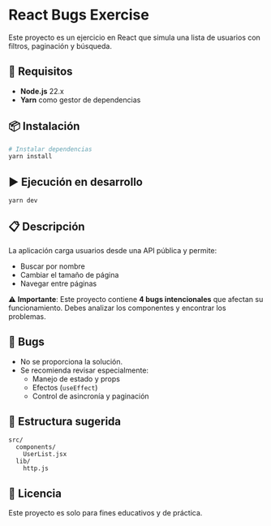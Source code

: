 # React Bugs Exercise

Este proyecto es un ejercicio en React que simula una lista de usuarios con filtros, paginación y búsqueda.

## 🚀 Requisitos

- **Node.js** 22.x
- **Yarn** como gestor de dependencias

## 📦 Instalación

```bash
# Instalar dependencias
yarn install
```

## ▶️ Ejecución en desarrollo

```bash
yarn dev
```

## 📋 Descripción

La aplicación carga usuarios desde una API pública y permite:

- Buscar por nombre
- Cambiar el tamaño de página
- Navegar entre páginas

⚠️ **Importante**: Este proyecto contiene **4 bugs intencionales** que afectan su funcionamiento.
Debes analizar los componentes y encontrar los problemas.

## 🐛 Bugs

- No se proporciona la solución.
- Se recomienda revisar especialmente:
  - Manejo de estado y props
  - Efectos (`useEffect`)
  - Control de asincronía y paginación

## 📂 Estructura sugerida

```
src/
  components/
    UserList.jsx
  lib/
    http.js
```

## 📜 Licencia

Este proyecto es solo para fines educativos y de práctica.
